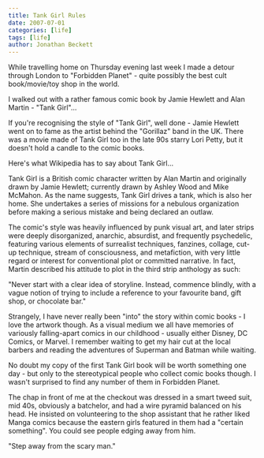 ```yaml
---
title: Tank Girl Rules
date: 2007-07-01
categories: [life]
tags: [life]
author: Jonathan Beckett
---
```


While travelling home on Thursday evening last week I made a detour through London to "Forbidden Planet" - quite possibly the best cult book/movie/toy shop in the world.

I walked out with a rather famous comic book by Jamie Hewlett and Alan Martin - "Tank Girl"...

If you're recognising the style of "Tank Girl", well done - Jamie Hewlett went on to fame as the artist behind the "Gorillaz" band in the UK. There was a movie made of Tank Girl too in the late 90s starry Lori Petty, but it doesn't hold a candle to the comic books.

Here's what Wikipedia has to say about Tank Girl...

Tank Girl is a British comic character written by Alan Martin and originally drawn by Jamie Hewlett; currently drawn by Ashley Wood and Mike McMahon. As the name suggests, Tank Girl drives a tank, which is also her home. She undertakes a series of missions for a nebulous organization before making a serious mistake and being declared an outlaw.

The comic's style was heavily influenced by punk visual art, and later strips were deeply disorganized, anarchic, absurdist, and frequently psychedelic, featuring various elements of surrealist techniques, fanzines, collage, cut-up technique, stream of consciousness, and metafiction, with very little regard or interest for conventional plot or committed narrative. In fact, Martin described his attitude to plot in the third strip anthology as such:

"Never start with a clear idea of storyline. Instead, commence blindly, with a vague notion of trying to include a reference to your favourite band, gift shop, or chocolate bar."

Strangely, I have never really been "into" the story within comic books - I love the artwork though. As a visual medium we all have memories of variously falling-apart comics in our childhood - usually either Disney, DC Comics, or Marvel. I remember waiting to get my hair cut at the local barbers and reading the adventures of Superman and Batman while waiting.

No doubt my copy of the first Tank Girl book will be worth something one day - but only to the stereotypical people who collect comic books though. I wasn't surprised to find any number of them in Forbidden Planet.

The chap in front of me at the checkout was dressed in a smart tweed suit, mid 40s, obviously a batchelor, and had a wire pyramid balanced on his head. He insisted on volunteering to the shop assistant that he rather liked Manga comics because the eastern girls featured in them had a "certain something". You could see people edging away from him.

"Step away from the scary man."